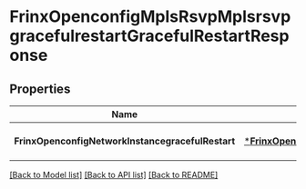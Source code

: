 # FrinxOpenconfigMplsRsvpMplsrsvpgracefulrestartGracefulRestartResponse

## Properties
Name | Type | Description | Notes
------------ | ------------- | ------------- | -------------
**FrinxOpenconfigNetworkInstancegracefulRestart** | [***FrinxOpenconfigMplsRsvpMplsrsvpgracefulrestartGracefulRestart**](frinx.openconfig.mpls.rsvp.mplsrsvpgracefulrestart.GracefulRestart.md) |  | [optional] [default to null]

[[Back to Model list]](../README.md#documentation-for-models) [[Back to API list]](../README.md#documentation-for-api-endpoints) [[Back to README]](../README.md)


